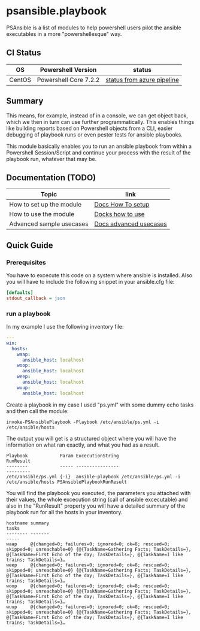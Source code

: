 # psansible.playbook
PSAnsible is a list of modules to help powershell users pilot the ansible executables in a more "powershellesque" way.

## CI Status
| OS | Powershell Version | status |
| ----------- | ----------- | ----------- |
| CentOS | Powershell Core 7.2.2       | [status from azure pipeline](https://todo.com)       |
## Summary

This means, for example, instead of <ANSIBLE OUTPUTFORMAT NAME> in a console, we can get object back, 
which we then in turn can use further programmatically. This enables things like building reports 
based on Powershell objects from a CLI, easier debugging of playbook runs or even pester tests for ansible playbooks.

This module basically enables you to run an ansible playbook from within a Powershell Session/Script and continue your process with the result of the playbook run, whatever that may be.

## Documentation (TODO)
| Topic      | link |
| ----------- | ----------- |
| How to set up the module       | [Docs How To setup](./Docs/HowToSetUpTheModule.MD)       |
| How to use the module   | [Docks how to use](./Docs/HowToUseTheModule.MD)        |
| Advanced sample usecases   | [Docs advanced usecases](./Docs/SampleUseCases.MD)        |

## Quick Guide

### Prerequisites

You have to excecute this code on a system where ansible is installed. Also you will have to include the following snippet
in your ansible.cfg file:

```ini
[defaults]
stdout_callback = json
```

### run a playbook

In my example I use the following inventory file:

```yml
---
win:
  hosts:
    waap:
      ansible_host: localhost
    woop:
      ansible_host: localhost 
    weep:
      ansible_host: localhost
    wuup:
      ansible_host: localhost
```

Create a playbook in my case I used "ps.yml" with some dummy echo tasks and then call the module:

```
invoke-PSAnsiblePlaybook -Playbook /etc/ansible/ps.yml -i /etc/ansible/hosts
```

The output you will get is a structured object where you will have the information on what ran exactly, 
and what you had as a result. 

```
Playbook            Param ExcecutionString                                           RunResult
--------            ----- ----------------                                           ---------
/etc/ansible/ps.yml {-i}  ansible-playbook /etc/ansible/ps.yml -i /etc/ansible/hosts PSAnsiblePlaybookRunResult
```

You will find the playbook you executed, the parameters you attached with their values, the whole excecution string 
(call of ansible excecutable) and also in the "RunResult" property you will have a detailed summary of the playbook 
run for all the hosts in your inventory.

```
hostname summary                                                                        tasks
-------- -------                                                                        -----
waap     @{changed=0; failures=0; ignored=0; ok=8; rescued=0; skipped=0; unreachable=0} {@{TaskName=Gathering Facts; TaskDetails=}, @{TaskName=First Echo of the day; TaskDetails=}, @{TaskName=I like trains; TaskDetails=}…
weep     @{changed=0; failures=0; ignored=0; ok=8; rescued=0; skipped=0; unreachable=0} {@{TaskName=Gathering Facts; TaskDetails=}, @{TaskName=First Echo of the day; TaskDetails=}, @{TaskName=I like trains; TaskDetails=}…
woop     @{changed=0; failures=0; ignored=0; ok=8; rescued=0; skipped=0; unreachable=0} {@{TaskName=Gathering Facts; TaskDetails=}, @{TaskName=First Echo of the day; TaskDetails=}, @{TaskName=I like trains; TaskDetails=}…
wuup     @{changed=0; failures=0; ignored=0; ok=8; rescued=0; skipped=0; unreachable=0} {@{TaskName=Gathering Facts; TaskDetails=}, @{TaskName=First Echo of the day; TaskDetails=}, @{TaskName=I like trains; TaskDetails=}…

```